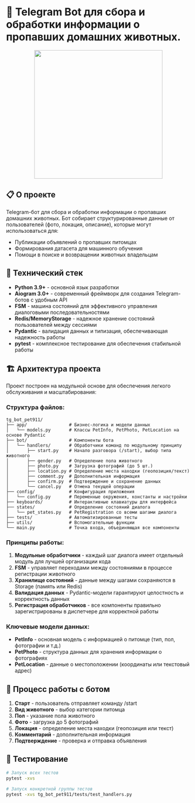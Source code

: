 #   🐾 Telegram Bot для сбора и обработки информации о пропавших домашних животных.
<p align="center">
  <img src="demo/demo.gif" width="350">
</p>


## **📋 О проекте**

Telegram-бот для сбора и обработки информации о пропавших домашних животных. Бот собирает структурированные данные от пользователей (фото, локация, описание), которые могут использоваться для:

- Публикации объявлений о пропавших питомцах
- Формирования датасета для машинного обучения
- Помощи в поиске и возвращении животных владельцам

## **🔧 Технический стек**

- **Python 3.9+** - основной язык разработки
- **Aiogram 3.0+** - современный фреймворк для создания Telegram-ботов с удобным API
- **FSM** - машина состояний для эффективного управления диалоговыми последовательностями
- **Redis/MemoryStorage** - надежное хранение состояний пользователей между сессиями
- **Pydantic** - валидация данных и типизация, обеспечивающая надежность работы
- **pytest** - комплексное тестирование для обеспечения стабильной работы

## **🏗️ Архитектура проекта**

Проект построен на модульной основе для обеспечения легкого обслуживания и масштабирования:

### **Структура файлов:**

```
tg_bot_pet911/
├── app/                # Бизнес-логика и модели данных
│   └── models.py       # Классы PetInfo, PetPhoto, PetLocation на основе Pydantic
├── bot/                # Компоненты бота
│   └── handlers/       # Обработчики команд по модульному принципу
│       ├── start.py    # Начало разговора (/start), выбор типа животного
│       ├── gender.py   # Определение пола животного
│       ├── photo.py    # Загрузка фотографий (до 5 шт.)
│       ├── location.py # Определение места находки (геопозиция/текст)
│       ├── comment.py  # Дополнительная информация
│       ├── confirm.py  # Подтверждение и сохранение данных
│       └── cancel.py   # Отмена текущей операции
├── config/             # Конфигурация приложения
│   └── config.py       # Переменные окружения, константы и настройки
├── keyboards/          # Интерактивные клавиатуры для интерфейса
├── states/             # Определение состояний диалога
│   └── pet_states.py   # PetRegistration со всеми шагами диалога
├── tests/              # Автоматизированные тесты
├── utils/              # Вспомогательные функции
└── main.py             # Точка входа, объединяющая все компоненты

```

### **Принципы работы:**

1. **Модульные обработчики** - каждый шаг диалога имеет отдельный модуль для лучшей организации кода
2. **FSM** - управляет переходами между состояниями в процессе регистрации животного
3. **Хранилище состояний** - данные между шагами сохраняются в Storage (память или Redis)
4. **Валидация данных** - Pydantic-модели гарантируют целостность и корректность данных
5. **Регистрация обработчиков** - все компоненты правильно зарегистрированы в диспетчере для корректной работы

### **Ключевые модели данных:**

- **PetInfo** - основная модель с информацией о питомце (тип, пол, фотографии и т.д.)
- **PetPhoto** - структура данных для хранения информации о фотографиях
- **PetLocation** - данные о местоположении (координаты или текстовый адрес)

## **🔄 Процесс работы с ботом**

1. **Старт** - пользователь отправляет команду /start
2. **Вид животного** - выбор категории питомца
3. **Пол** - указание пола животного
4. **Фото** - загрузка до 5 фотографий
5. **Локация** - определение места находки (геопозиция или текст)
6. **Комментарий** - дополнительная информация
7. **Подтверждение** - проверка и отправка объявления

## **🧪 Тестирование**

```bash
# Запуск всех тестов
pytest -xvs

# Запуск конкретной группы тестов
pytest -xvs tg_bot_pet911/tests/test_handlers.py
```
